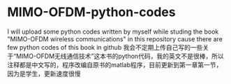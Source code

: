 # MIMO-OFDM-python-codes
I will upload some python codes written by myself while studing the book "MIMO-OFDM wireless communications" in this repository cause there are few python codes of this book in github
我会不定期上传自己写的一些关于“MIMO-OFDM无线通信技术”这本书的python代码，我的英文不是很棒，所以注释都是中文写的，程序改编自原书的matlab程序，目前更新到第一章第一节，因为是学生，更新速度很慢
